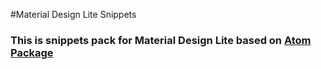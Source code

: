 #Material Design Lite Snippets

### This is snippets pack for Material Design Lite based on [Atom Package](https://atom.io/packages/mdl-snippets)